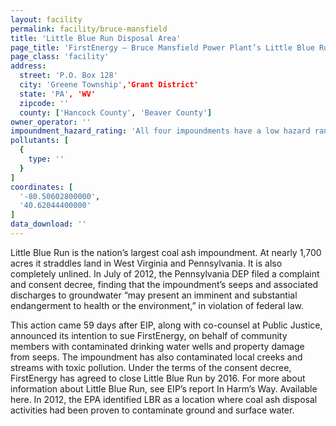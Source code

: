 ```yaml
---
layout: facility
permalink: facility/bruce-mansfield
title: 'Little Blue Run Disposal Area'
page_title: 'FirstEnergy – Bruce Mansfield Power Plant’s Little Blue Run Disposal Area « Facilities'
page_class: 'facility'
address:
  street: 'P.O. Box 128'
  city: 'Greene Township','Grant District'
  state: 'PA', 'WV'
  zipcode: ''
  county: ['Hancock County', 'Beaver County']
owner_operator: ''
impoundment_hazard_rating: 'All four impoundments have a low hazard ranking.'
pollutants: [
  {
    type: ''
  }
]
coordinates: [
  '-80.50602800000',
  '40.62044400000'
]
data_download: ''
---
```


Little Blue Run is the nation’s largest coal ash impoundment. At nearly 1,700 acres it straddles land in West Virginia and Pennsylvania. It is also completely unlined. In July of 2012, the Pennsylvania DEP filed a complaint and consent decree, finding that the impoundment’s seeps and associated discharges to groundwater “may present an imminent and substantial endangerment to health or the environment,” in violation of federal law.

This action came 59 days after EIP, along with co-counsel at Public Justice, announced its intention to sue FirstEnergy, on behalf of community members with contaminated drinking water wells and property damage from seeps.  The impoundment has also contaminated local creeks and streams with toxic pollution.  Under the terms of the consent decree, FirstEnergy has agreed to close Little Blue Run by 2016. For more about information about Little Blue Run, see EIP’s report In Harm’s Way. Available here. In 2012, the EPA identified LBR as a location where coal ash disposal activities had been proven to contaminate ground and surface water.